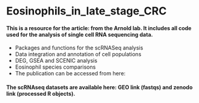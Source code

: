 # Eosinophils_in_late_stage_CRC
#### This is a resource for the article: from the Arnold lab. It includes all code used for the analysis of single cell RNA sequencing data.

- Packages and functions for the scRNASeq analysis
- Data integration and annotation of cell populations
- DEG, GSEA and SCENIC analysis
- Eosinophil species comparisons
- The publication can be accessed from here:

#### The scRNAseq datasets are available here: GEO link (fastqs) and zenodo link (processed R objects).
